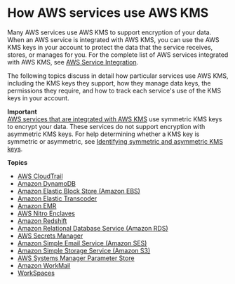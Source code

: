 # How AWS services use AWS KMS<a name="service-integration"></a>

Many AWS services use AWS KMS to support encryption of your data\. When an AWS service is integrated with AWS KMS, you can use the AWS KMS keys in your account to protect the data that the service receives, stores, or manages for you\. For the complete list of AWS services integrated with AWS KMS, see [AWS Service Integration](https://aws.amazon.com/kms/features/#AWS_Service_Integration)\.

The following topics discuss in detail how particular services use AWS KMS, including the KMS keys they support, how they manage data keys, the permissions they require, and how to track each service's use of the KMS keys in your account\.

**Important**  
[AWS services that are integrated with AWS KMS](https://aws.amazon.com/kms/features/#AWS_Service_Integration) use symmetric KMS keys to encrypt your data\. These services do not support encryption with asymmetric KMS keys\. For help determining whether a KMS key is symmetric or asymmetric, see [Identifying symmetric and asymmetric KMS keys](find-symm-asymm.md)\.

**Topics**
+ [AWS CloudTrail](services-cloudtrail.md)
+ [Amazon DynamoDB](services-dynamodb.md)
+ [Amazon Elastic Block Store \(Amazon EBS\)](services-ebs.md)
+ [Amazon Elastic Transcoder](services-et.md)
+ [Amazon EMR](services-emr.md)
+ [AWS Nitro Enclaves](services-nitro-enclaves.md)
+ [Amazon Redshift](services-redshift.md)
+ [Amazon Relational Database Service \(Amazon RDS\)](services-rds.md)
+ [AWS Secrets Manager](services-secrets-manager.md)
+ [Amazon Simple Email Service \(Amazon SES\)](services-ses.md)
+ [Amazon Simple Storage Service \(Amazon S3\)](services-s3.md)
+ [AWS Systems Manager Parameter Store](services-parameter-store.md)
+ [Amazon WorkMail](services-wm.md)
+ [WorkSpaces](services-workspaces.md)